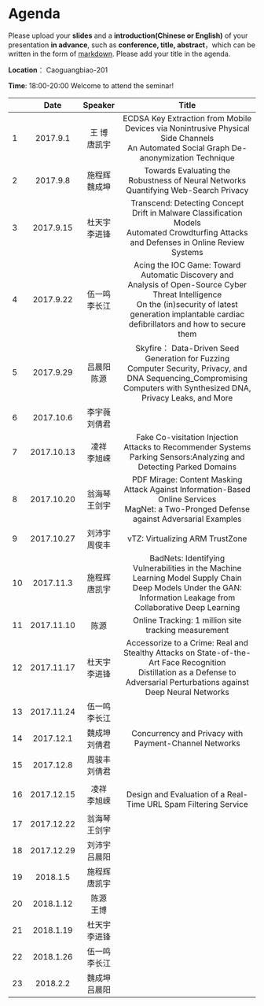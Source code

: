 # Agenda
Please upload your **slides** and a **introduction(Chinese or English)** of your presentation **in advance**,
such as **conference, title, abstract**，which can be written in the form of [markdown](http://sspai.com/25137). Please add your title in the agenda.

**Location**： Caoguangbiao-201 

**Time**: 18:00-20:00  Welcome to attend the seminar!

||Date|Speaker|Title|
|---|:---:|:---:|:---:|
|1|2017.9.1 |王  博<br>唐凯宇|ECDSA Key Extraction from Mobile Devices via Nonintrusive Physical Side Channels<br>An Automated Social Graph De-anonymization Technique|
|2|2017.9.8|施程辉<br>魏成坤|Towards Evaluating the Robustness of Neural Networks <br>Quantifying Web-Search Privacy|
|3|2017.9.15|杜天宇 <br>李进锋|Transcend: Detecting Concept Drift in Malware Classification Models <br>Automated Crowdturfing Attacks and Defenses in Online Review Systems|
|4|2017.9.22|伍一鸣<br> 李长江| Acing the IOC Game: Toward Automatic Discovery and Analysis of Open-Source Cyber Threat Intelligence <br> On the (in)security of latest generation implantable cardiac defibrillators and how to secure them
|5|2017.9.29|吕晨阳<br> 陈源| Skyfire： Data-Driven Seed Generation for Fuzzing <br>Computer Security, Privacy, and DNA Sequencing_Compromising Computers with Synthesized DNA, Privacy Leaks, and More
|6|2017.10.6|李宇薇<br> 刘倩君| 
|7|2017.10.13|凌祥<br> 李旭嵘 |Fake Co-visitation Injection Attacks to Recommender Systems <br>Parking Sensors:Analyzing and Detecting Parked Domains| 
|8|2017.10.20|翁海琴	<br>王剑宇|PDF Mirage: Content Masking Attack Against Information-Based Online Services <br>MagNet: a Two-Pronged Defense against Adversarial Examples|
|9|2017.10.27|刘沛宇<br>  周俊丰|vTZ: Virtualizing ARM TrustZone
|10|2017.11.3|施程辉<br> 唐凯宇 |BadNets: Identifying Vulnerabilities in the Machine Learning Model Supply Chain<br>Deep Models Under the GAN: Information Leakage from Collaborative Deep Learning|
|11|2017.11.10|陈源 | Online Tracking: 1 million site tracking measurement| 
|12|2017.11.17|杜天宇 <br>李进锋| Accessorize to a Crime: Real and Stealthy Attacks on State-of-the-Art Face Recognition <br> Distillation as a Defense to Adversarial Perturbations against Deep Neural Networks |
|13|2017.11.24|伍一鸣<br> 李长江| 
|14|2017.12.1|魏成坤 <br>刘倩君| Concurrency and Privacy with Payment-Channel Networks | 
|15|2017.12.8|周骏丰<br> 刘倩君| 
|16|2017.12.15|凌祥	<br> 李旭嵘| <br>Design and Evaluation of a Real-Time URL Spam Filtering Service
|17|2017.12.22|翁海琴<br>	王剑宇| 
|18|2017.12.29|刘沛宇 <br> 吕晨阳| 
|19|2018.1.5|施程辉<br> 唐凯宇| 
|20|2018.1.12|陈源 <br> 王博| 
|21|2018.1.19|杜天宇 <br> 李进锋| 
|22|2018.1.26|伍一鸣 <br> 李长江| 
|23|2018.2.2|魏成坤 <br> 吕晨阳| 







